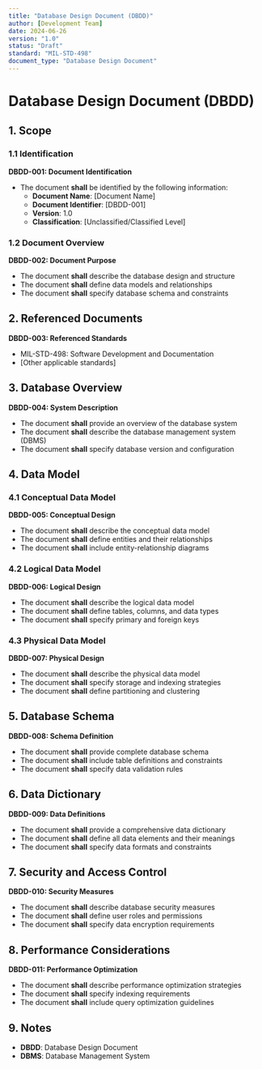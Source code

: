 ```yaml
---
title: "Database Design Document (DBDD)"
author: [Development Team]
date: 2024-06-26
version: "1.0"
status: "Draft"
standard: "MIL-STD-498"
document_type: "Database Design Document"
---
```


# Database Design Document (DBDD)

## 1. Scope

### 1.1 Identification

**DBDD-001: Document Identification**
- The document **shall** be identified by the following information:
  - **Document Name**: [Document Name]
  - **Document Identifier**: [DBDD-001]
  - **Version**: 1.0
  - **Classification**: [Unclassified/Classified Level]

### 1.2 Document Overview

**DBDD-002: Document Purpose**
- The document **shall** describe the database design and structure
- The document **shall** define data models and relationships
- The document **shall** specify database schema and constraints

## 2. Referenced Documents

**DBDD-003: Referenced Standards**
- MIL-STD-498: Software Development and Documentation
- [Other applicable standards]

## 3. Database Overview

**DBDD-004: System Description**
- The document **shall** provide an overview of the database system
- The document **shall** describe the database management system (DBMS)
- The document **shall** specify database version and configuration

## 4. Data Model

### 4.1 Conceptual Data Model

**DBDD-005: Conceptual Design**
- The document **shall** describe the conceptual data model
- The document **shall** define entities and their relationships
- The document **shall** include entity-relationship diagrams

### 4.2 Logical Data Model

**DBDD-006: Logical Design**
- The document **shall** describe the logical data model
- The document **shall** define tables, columns, and data types
- The document **shall** specify primary and foreign keys

### 4.3 Physical Data Model

**DBDD-007: Physical Design**
- The document **shall** describe the physical data model
- The document **shall** specify storage and indexing strategies
- The document **shall** define partitioning and clustering

## 5. Database Schema

**DBDD-008: Schema Definition**
- The document **shall** provide complete database schema
- The document **shall** include table definitions and constraints
- The document **shall** specify data validation rules

## 6. Data Dictionary

**DBDD-009: Data Definitions**
- The document **shall** provide a comprehensive data dictionary
- The document **shall** define all data elements and their meanings
- The document **shall** specify data formats and constraints

## 7. Security and Access Control

**DBDD-010: Security Measures**
- The document **shall** describe database security measures
- The document **shall** define user roles and permissions
- The document **shall** specify data encryption requirements

## 8. Performance Considerations

**DBDD-011: Performance Optimization**
- The document **shall** describe performance optimization strategies
- The document **shall** specify indexing requirements
- The document **shall** include query optimization guidelines

## 9. Notes

- **DBDD**: Database Design Document
- **DBMS**: Database Management System

